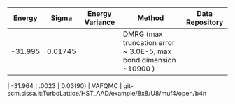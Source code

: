 | Energy                | Sigma           | Energy Variance  | Method                                                           | Data Repository                     |
|-----------------------|-----------------|------------------|------------------------------------------------------------------|-------------------------------------|
| -31.995      | 0.01745               |                 | DMRG (max truncation error ~ 3.0E-5, max bond dimension ~10900 )                           |

| -31.964      | .0023                |  0.03(90)         | VAFQMC   |  git-scm.sissa.it:TurboLattice/HST_AAD/example/8x8/U8/muf4/open/b4n 
